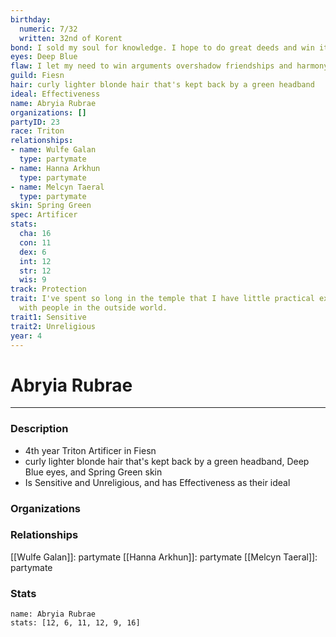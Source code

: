 ```yaml
---
birthday:
  numeric: 7/32
  written: 32nd of Korent
bond: I sold my soul for knowledge. I hope to do great deeds and win it back.
eyes: Deep Blue
flaw: I let my need to win arguments overshadow friendships and harmony.
guild: Fiesn
hair: curly lighter blonde hair that's kept back by a green headband
ideal: Effectiveness
name: Abryia Rubrae
organizations: []
partyID: 23
race: Triton
relationships:
- name: Wulfe Galan
  type: partymate
- name: Hanna Arkhun
  type: partymate
- name: Melcyn Taeral
  type: partymate
skin: Spring Green
spec: Artificer
stats:
  cha: 16
  con: 11
  dex: 6
  int: 12
  str: 12
  wis: 9
track: Protection
trait: I've spent so long in the temple that I have little practical experience dealing
  with people in the outside world.
trait1: Sensitive
trait2: Unreligious
year: 4
---
```

# Abryia Rubrae
---
### Description
- 4th year Triton Artificer in Fiesn
- curly lighter blonde hair that's kept back by a green headband, Deep Blue eyes, and Spring Green skin
- Is Sensitive and Unreligious, and has Effectiveness as their ideal

### Organizations
### Relationships
[[Wulfe Galan]]: partymate
[[Hanna Arkhun]]: partymate
[[Melcyn Taeral]]: partymate
### Stats
```statblock
name: Abryia Rubrae
stats: [12, 6, 11, 12, 9, 16]
```